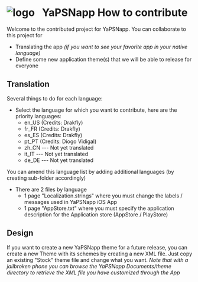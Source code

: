 

# ![logo][img0] &nbsp;&nbsp;YaPSNapp How to contribute

Welcome to the contributed project for YaPSNapp.
You can collaborate to this project for
* Translating the app *(if you want to see your favorite app in your native language)*
* Define some new application theme(s) that we will be able to release for everyone

## Translation

Several things to do for each language:

* Select the language for which you want to contribute, here are the priority languages:
	* en_US (Credits: Drakfly)
	* fr_FR (Credits: Drakfly)
	* es_ES (Credits: Drakfly)
    * pt_PT (Credits: Diogo Vidigal)
    * zh_CN --- Not yet translated
    * it_IT --- Not yet translated
    * de_DE --- Not yet translated
	
You can amend this language list by adding additional languages (by creating sub-folder accordingly)
	
* There are 2 files by language
    + 1 page "Localization.strings" where you must change the labels / messages used in YaPSNapp iOS App
    + 1 page "AppStore.txt" where you must specify the application description for the Application store (AppStore / PlayStore)

## Design

If you want to create a new YaPSNapp theme for a future release, you can create a new Theme with its schemes by creating a new XML file.
Just copy an existing "Stock" theme file and change what you want.
*Note that with a jailbroken phone you can browse the YaPSNapp Documents/theme directory to retrieve the XML file you have customized through the App*



[img0]:https://raw.githubusercontent.com/YaPSNapp/YaPSNappContrib/master/logo.png